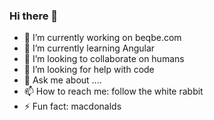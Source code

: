 ### Hi there 👋

<!--
**mac-manu/mac-manu** is a ✨ _special_ ✨ repository because its `README.md` (this file) appears on your GitHub profile.

Here are some ideas to get you started:
-->
- 🔭 I’m currently working on beqbe.com
- 🌱 I’m currently learning Angular
- 👯 I’m looking to collaborate on humans
- 🤔 I’m looking for help with code
- 💬 Ask me about ....
- 📫 How to reach me: follow the white rabbit  
- ⚡ Fun fact: macdonalds

